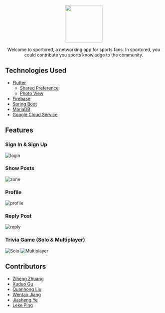 <p align="center">
  <a href="https://github.com/tiafs/sportcred">
    <img src="screenshots/logo.png" height="120">
  </a>
</p>

<p align="center">
  Welcome to sportcred, a networking app for sports fans. In sportcred, you could contribute you sports knowledge to the community.
</p>

## Technologies Used
* [Flutter](https://flutter.dev/)
    * [Shared Preference](https://pub.dev/packages/shared_preferences)
    * [Photo View](https://pub.dev/packages/photo_view)
* [Firebase](https://firebase.google.com/)
* [Spring Boot](https://spring.io/projects/spring-boot)
* [MariaDB](https://mariadb.org/)
* [Google Cloud Service](https://cloud.google.com/)

## Features

### Sign In & Sign Up

![login](screenshots/login.png)

### Show Posts

![zone](screenshots/zone.png)

### Profile

![profile](screenshots/profile.png)

### Reply Post

![reply](screenshots/post.png)

### Trivia Game (Solo & Multiplayer)

![Solo](screenshots/trivia.png)
![Multiplayer](screenshots/trivia_multiplayer.png)

## Contributors

* [Ziheng Zhuang](https://github.com/NeoClear)
* [Xuduo Gu](https://github.com/XGsombra)
* [Quanhong Liu](https://github.com/LQH-is-newbe)
* [Wentao Jiang](https://github.com/SkyWentaoJiang)
* [Jiasheng Ye](https://github.com/yanjs)
* [Leke Ping](https://github.com/lkpklkk)
